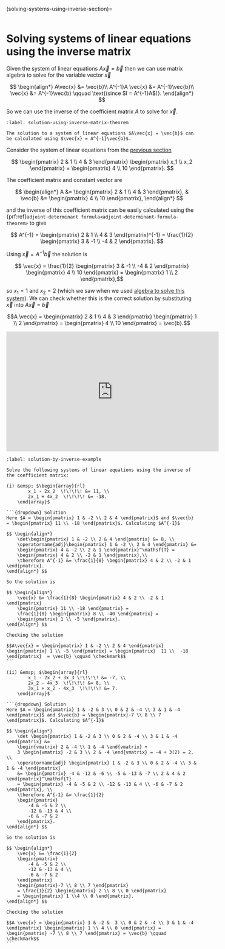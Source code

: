 (solving-systems-using-inverse-section)=

```{index} Solution of linear systems using the inverse matrix
```

# Solving systems of linear equations using the inverse matrix

Given the system of linear equations $A \vec{x} = \vec{b}$ then we can use matrix algebra to solve for the variable vector $\vec{x}$

$$ \begin{align*}
    A\vec{x} &= \vec{b}\\
    A^{-1}A \vec{x} &= A^{-1}\vec{b}\\
    \vec{x} &= A^{-1}\vec{b} \qquad \text{(since $I = A^{-1}A$)}.
\end{align*} $$

So we can use the inverse of the coefficient matrix $A$ to solve for $\vec{x}$.

```{prf:theorem} Solution of a linear system of equations using the inverse matrix
:label: solution-using-inverse-matrix-theorem

The solution to a system of linear equations $A\vec{x} = \vec{b}$ can be calculated using $\vec{x} = A^{-1}\vec{b}$.
```

Consider the system of linear equations from the [previous section](systems-of-linear-equations-chapter)

$$ \begin{pmatrix}
    2 & 1 \\
    4 & 3
\end{pmatrix}
\begin{pmatrix}
    x_1 \\ x_2
\end{pmatrix} =
\begin{pmatrix}
    4 \\ 10
\end{pmatrix}. $$

The coefficient matrix and constant vector are

$$ \begin{align*}
    A &= \begin{pmatrix}
        2 & 1 \\
        4 & 3
    \end{pmatrix}, &
    \vec{b} &= \begin{pmatrix} 4 \\ 10 \end{pmatrix},
\end{align*} $$

and the inverse of this coefficient matrix can be easily calculated using the {prf:ref}`adjoint-determinant formula<adjoint-determinant-formula-theorem>` to give

$$ A^{-1} = \begin{pmatrix}
    2 & 1 \\
    4 & 3
\end{pmatrix}^{-1}
= \frac{1}{2} \begin{pmatrix}
    3 & -1 \\
    -4 & 2
\end{pmatrix}. $$

Using $\vec{x} = A^{-1}\vec{b}$ the solution is

$$ \vec{x} = \frac{1}{2}
\begin{pmatrix}
    3 & -1 \\
    -4 & 2
\end{pmatrix}
    \begin{pmatrix} 4 \\ 10 \end{pmatrix} =
    \begin{pmatrix} 1 \\ 2 \end{pmatrix},$$

so $x_1 = 1$ and $x_2 = 2$ (which we saw when we used [algebra to solve this system](solving-systems-of-linear-equations-using-algebra-section)). We can check whether this is the correct solution by substituting $\vec{x}$ into $A\vec{x} = \vec{b}$

$$A \vec{x} = \begin{pmatrix} 2 & 1 \\ 4 & 3 \end{pmatrix}
    \begin{pmatrix} 1 \\ 2 \end{pmatrix} =
    \begin{pmatrix} 4 \\ 10 \end{pmatrix} = \vec{b}.$$




<iframe width="560" height="315" src="https://www.youtube.com/embed/sMFYn2-RB7E?si=Fl_s8L4zYsMxfuuU" title="YouTube video player" frameborder="0" allow="accelerometer; autoplay; clipboard-write; encrypted-media; gyroscope; picture-in-picture; web-share" allowfullscreen></iframe>

````{prf:example}
:label: solution-by-inverse-example

Solve the following systems of linear equations using the inverse of the coefficient matrix:

(i) &emsp; $\begin{array}{rl}
        x_1 - 2x_2  \!\!\!\! &= 11, \\
        2x_1 + 4x_2  \!\!\!\! &= -18.
    \end{array}$

```{dropdown} Solution
Here $A = \begin{pmatrix} 1 & -2 \\ 2 & 4 \end{pmatrix}$ and $\vec{b} = \begin{pmatrix} 11 \\ -18 \end{pmatrix}$. Calculating $A^{-1}$

$$ \begin{align*}
    \det\begin{pmatrix} 1 & -2 \\ 2 & 4 \end{pmatrix} &= 8, \\
    \operatorname{adj}\begin{pmatrix} 1 & -2 \\ 2 & 4 \end{pmatrix} &= 
    \begin{pmatrix} 4 & -2 \\ 2 & 1 \end{pmatrix}^\mathsf{T} = 
    \begin{pmatrix} 4 & 2 \\ -2 & 1 \end{pmatrix},\\
    \therefore A^{-1} &= \frac{1}{8} \begin{pmatrix} 4 & 2 \\ -2 & 1 \end{pmatrix}.
\end{align*} $$

So the solution is

$$ \begin{align*}
    \vec{x} &= \frac{1}{8} \begin{pmatrix} 4 & 2 \\ -2 & 1 \end{pmatrix}
    \begin{pmatrix} 11 \\ -18 \end{pmatrix} = 
    \frac{1}{8} \begin{pmatrix} 8 \\ -40 \end{pmatrix} = 
    \begin{pmatrix} 1 \\ -5 \end{pmatrix}. 
\end{align*} $$

Checking the solution

$$A\vec{x} = \begin{pmatrix} 1 & -2 \\ 2 & 4 \end{pmatrix} \begin{pmatrix} 1 \\ -5 \end{pmatrix} = \begin{pmatrix}  11 \\  -18    \end{pmatrix}  = \vec{b} \qquad \checkmark$$
```

(ii) &emsp; $\begin{array}{rl}
        x_1 - 2x_2 + 3x_3 \!\!\!\! &= -7, \\
        2x_2 - 4x_3  \!\!\!\! &= 8, \\
        3x_1 + x_2 - 4x_3  \!\!\!\! &= 7.
    \end{array}$

```{dropdown} Solution
Here $A = \begin{pmatrix} 1 & -2 & 3 \\ 0 & 2 & -4 \\ 3 & 1 & -4 \end{pmatrix}$ and $\vec{b} = \begin{pmatrix}-7 \\ 8 \\ 7 \end{pmatrix}$. Calculating $A^{-1}$

$$ \begin{align*}
    \det \begin{pmatrix} 1 & -2 & 3 \\ 0 & 2 & -4 \\ 3 & 1 & -4 \end{pmatrix} &= 
    \begin{vmatrix} 2 & -4 \\ 1 & -4 \end{vmatrix} + 
    3 \begin{vmatrix} -2 & 3 \\ 2 & -4 \end{vmatrix} = -4 + 3(2) = 2, \\
    \operatorname{adj} \begin{pmatrix} 1 & -2 & 3 \\ 0 & 2 & -4 \\ 3 & 1 & -4 \end{pmatrix}
    &= \begin{pmatrix} -4 & -12 & -6 \\ -5 & -13 & -7 \\ 2 & 4 & 2 \end{pmatrix}^\mathsf{T} 
    = \begin{pmatrix} -4 & -5 & 2 \\ -12 & -13 & 4 \\ -6 & -7 & 2 \end{pmatrix}, \\
    \therefore A^{-1} &= \frac{1}{2}
    \begin{pmatrix}
        -4 & -5 & 2 \\
        -12 & -13 & 4 \\
        -6 & -7 & 2
    \end{pmatrix}.
\end{align*} $$

So the solution is

$$ \begin{align*}
    \vec{x} &= \frac{1}{2}
    \begin{pmatrix}
        -4 & -5 & 2 \\
        -12 & -13 & 4 \\
        -6 & -7 & 2
    \end{pmatrix}
    \begin{pmatrix}-7 \\ 8 \\ 7 \end{pmatrix}
    = \frac{1}{2} \begin{pmatrix} 2 \\ 8 \\ 0 \end{pmatrix}
    = \begin{pmatrix} 1 \\4 \\ 0 \end{pmatrix}.
\end{align*} $$

Checking the solution

$$A \vec{x} = \begin{pmatrix} 1 & -2 &  3 \\ 0 & 2 & -4 \\ 3 & 1 & -4 \end{pmatrix} \begin{pmatrix} 1 \\ 4 \\ 0 \end{pmatrix} = \begin{pmatrix} -7 \\ 8 \\ 7 \end{pmatrix} = \vec{b} \qquad \checkmark$$
```
````
